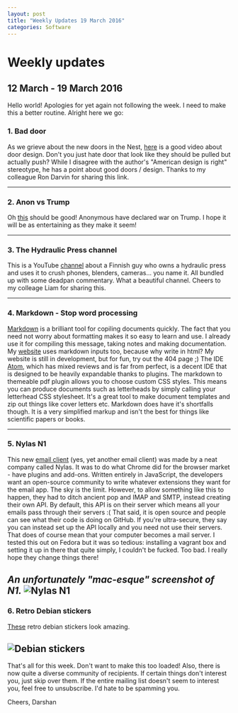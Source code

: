 ```yaml
---
layout: post
title: "Weekly Updates 19 March 2016"
categories: Software
---
```

# Weekly updates

## 12 March - 19 March 2016

Hello world! Apologies for yet again not following the week. I need to make this a better routine. Alright here we go:

### 1. Bad door
As we grieve about the new doors in the Nest, [here](http://www.vox.com/2016/2/26/11120236/bad-doors-human-centered-design) is a good video about door design. Don't you just hate door that look like they should be pulled but actually push? While I disagree with the author's "American design is right" stereotype, he has a point about good doors / design. Thanks to my colleague Ron Darvin for sharing this link.

---

### 2. Anon vs Trump
Oh [this](http://anonhq.com/anonymous-april-fools-surprise-donald-trump/) should be good! Anonymous have declared war on Trump. I hope it will be as entertaining as they make it seem!

---

### 3. The Hydraulic Press channel
This is a YouTube [channel](https://www.youtube.com/channel/UCcMDMoNu66_1Hwi5-MeiQgw) about a Finnish guy who owns a hydraulic press and uses it to crush phones, blenders, cameras... you name it. All bundled up with some deadpan commentary. What a beautiful channel. Cheers to my colleage Liam for sharing this.

---

### 4. Markdown - Stop word processing
[Markdown](https://daringfireball.net/projects/markdown/) is a brilliant tool for copiling documents quickly. The fact that you need not worry about formatting makes it so easy to learn and use. I already use it for compiling this message, taking notes and making documentation. My [website](http://darshandsoni.com) uses markdown inputs too, because why write in html? My website is still in development, but for fun, try out the 404 page ;) The IDE [Atom](https://atom.io/), which has mixed reviews and is far from perfect, is a decent IDE that is designed to be heavily expandable thanks to plugins. The markdown to themeable pdf plugin allows you to choose custom CSS styles. This means you can produce documents such as letterheads by simply calling your letterhead CSS stylesheet. It's a great tool to make document templates and zip out things like cover letters etc. Markdown does have it's shortfalls though. It is a very simplified markup and isn't the best for things like scientific papers or books.

---

### 5. Nylas N1
This new [email client](https://www.nylas.com/n1) (yes, yet another email client) was made by a neat company called Nylas. It was to do what Chrome did for the browser market - have plugins and add-ons. Written entirely in JavaScript, the developers want an open-source community to write whatever extensions they want for the email app. The sky is the limit.
However, to allow something like this to happen, they had to ditch ancient pop and IMAP and SMTP, instead creating their own API. By default, this API is on their server which means all your emails pass through their servers :( That said, it is open source and people can see what their code is doing on GitHub. If you're ultra-secure, they say you can instead set up the API locally and you need not use their servers. That does of course mean that your computer becomes a mail server. I tested this out on Fedora but it was so tedious: installing a vagrant box and setting it up in there that quite simply, I couldn't be fucked. Too bad. I really hope they change things there!

*An unfortunately "mac-esque" screenshot of N1.*
![Nylas N1](https://www.nylas.com/N1/images/4-pane-screenshot-no-shadow.png)
---

### 6. Retro Debian stickers
[These](http://www.unixstickers.com/stickers/linux_os_distribution_stickers/linux-debian-logo-mashup-edition-shaped-sticker) retro debian stickers look amazing.

![Debian stickers](http://www.unixstickers.com/image/cache/data/stickers/debian/xDebian,P20mashup.sh-340x340.png.pagespeed.ic.GvS5c2dXMe.png)
---

That's all for this week. Don't want to make this too loaded!
Also, there is now quite a diverse community of recipients. If certain things don't interest you, just skip over them. If the entire mailing list doesn't seem to interest you, feel free to unsubscribe. I'd hate to be spamming you.

Cheers,
Darshan
